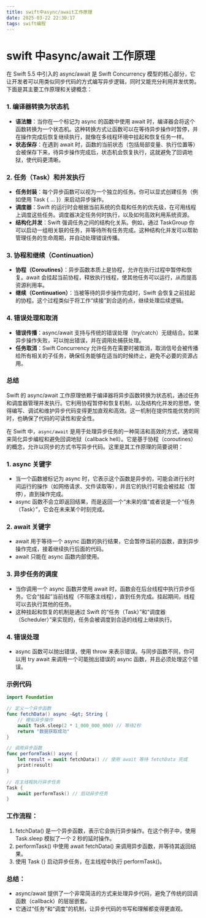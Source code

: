 ```yaml
---
title: swift中async/await工作原理
date: 2025-03-22 22:30:17
tags: swift编程
---
```





# swift 中async/await 工作原理

在 Swift 5.5 中引入的 async/await 是 Swift Concurrency 模型的核心部分，它让开发者可以用类似同步代码的方式编写异步逻辑，同时又能充分利用并发优势。下面是其主要工作原理和关键概念：


### 1. 编译器转换为状态机


- **语法糖**：当你在一个标记为 async 的函数中使用 await 时，编译器会将这个函数转换为一个状态机。这种转换方式让函数可以在等待异步操作时暂停，并在操作完成后恢复继续执行，就像在多线程环境中挂起和恢复任务一样。
- **状态保存**：在遇到 await 时，函数的当前状态（包括局部变量、执行位置等）会被保存下来，待异步操作完成后，状态机会恢复执行，这就避免了回调地狱，使代码更清晰。

### 2. 任务（Task）和并发执行


- **任务封装**：每个异步函数可以视为一个独立的任务。你可以显式创建任务（例如使用 Task { ... }）来启动异步操作。
- **调度器**：Swift 的运行时会根据当前系统的负载和任务的优先级，在可用线程上调度这些任务。调度器决定任务何时执行，以及如何高效利用系统资源。
- **结构化并发**：Swift 强调任务之间的结构化关系。例如，通过 TaskGroup 你可以启动一组相关联的任务，并等待所有任务完成。这种结构化并发可以帮助管理任务的生命周期，并自动处理错误传播。

### 3. 协程和继续（Continuation）


- **协程（Coroutines）**：异步函数本质上是协程，允许在执行过程中暂停和恢复。await 会挂起当前协程，释放执行线程，使其他任务可以运行，从而提高资源利用率。
- **继续（Continuation）**：当被等待的异步操作完成时，Swift 会恢复之前挂起的协程。这个过程类似于将工作“续接”到合适的点，继续处理后续逻辑。

### 4. 错误处理和取消


- **错误传播**：async/await 支持与传统的错误处理（try/catch）无缝结合。如果异步操作失败，可以抛出错误，并在调用处捕获处理。
- **任务取消**：Swift Concurrency 允许任务在需要时被取消，取消信号会被传播给所有相关的子任务，确保任务能够在适当的时候终止，避免不必要的资源占用。

### 总结


Swift 的 async/await 工作原理依赖于编译器将异步函数转换为状态机，通过任务和调度器管理并发执行。它利用协程暂停和恢复机制，以及结构化并发的思想，使得编写、调试和维护异步代码变得更加直观和高效。这一机制在提供性能优势的同时，也确保了代码的可读性和安全性。


在 Swift 中，`async/await` 是用于处理异步任务的一种简洁和高效的方式，通常用来简化异步编程和避免回调地狱（callback hell）。它是基于协程（coroutines）的概念，允许以同步的方式书写异步代码。这里是其工作原理的简要说明：


### 1. async 关键字


- 当一个函数被标记为 async 时，它表示这个函数是异步的，可能会进行长时间运行的操作（如网络请求、文件读取等），并且它的执行可能会被挂起（暂停），直到操作完成。
- async 函数不会立即返回结果，而是返回一个“未来的值”或者说是一个“任务（Task）”，它会在未来某个时刻完成。

### 2. await 关键字


- await 用于等待一个 async 函数的执行结果，它会暂停当前的函数，直到异步操作完成，接着继续执行后面的代码。
- await 只能在 async 函数内部使用。

### 3. 异步任务的调度


- 当你调用一个 async 函数并使用 await 时，函数会在后台线程中执行异步任务。它会“挂起”当前线程（不阻塞主线程），直到任务完成。挂起期间，线程可以去执行其他的任务。
- 这种挂起和恢复的机制是通过 Swift 的“任务（Task）”和“调度器（Scheduler）”来实现的，任务会被调度到合适的线程上继续执行。

### 4. 错误处理


- async 函数可以抛出错误，使用 throw 来表示错误。与同步函数不同，你可以用 try await 来调用一个可能抛出错误的 async 函数，并且必须处理这个错误。

### 示例代码


```swift
import Foundation

// 定义一个异步函数
func fetchData() async -&gt; String {
    // 模拟异步操作
    await Task.sleep(2 * 1_000_000_000) // 等待2秒
    return "数据获取成功"
}

// 调用异步函数
func performTask() async {
    let result = await fetchData() // 使用 await 等待 fetchData 完成
    print(result)
}

// 在主线程执行异步任务
Task {
    await performTask() // 启动异步任务
}
```


### 工作流程：


1. fetchData() 是一个异步函数，表示它会执行异步操作。在这个例子中，使用 Task.sleep 模拟了一个 2 秒的延时操作。
2. performTask() 中使用 await fetchData() 来调用异步函数，并等待其返回结果。
3. 使用 Task {} 启动异步任务，在主线程中执行 performTask()。

### 总结：


- async/await 提供了一个非常简洁的方式来处理异步代码，避免了传统的回调函数（callback）的层层嵌套。
- 它通过“任务”和“调度”的机制，让异步代码的书写和理解都变得更直观。
